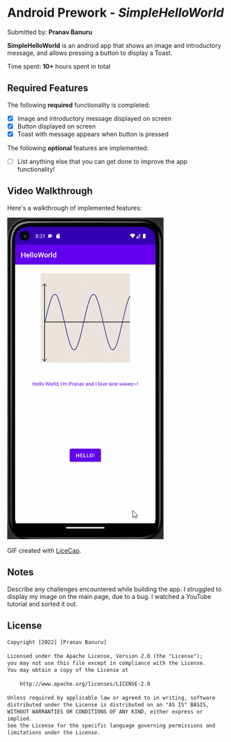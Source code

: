 # Android Prework - *SimpleHelloWorld*

Submitted by: **Pranav Banuru**

**SimpleHelloWorld** is an android app that shows an image and introductory message, and allows pressing a button to display a Toast. 

Time spent: **10+** hours spent in total

## Required Features

The following **required** functionality is completed:

* [x] Image and introductory message displayed on screen
* [x] Button displayed on screen
* [x] Toast with message appears when button is pressed 

The following **optional** features are implemented:

* [ ] List anything else that you can get done to improve the app functionality!

## Video Walkthrough

Here's a walkthrough of implemented features:

<img src='https://github.com/pbanuru/CodePathAndroidPrework/blob/main/HelloWorld.gif' title='Video Walkthrough' width='' alt='Video Walkthrough' />

<!-- Replace this with whatever GIF tool you used! -->
GIF created with [LiceCap](http://www.cockos.com/licecap/).  

## Notes

Describe any challenges encountered while building the app.
I struggled to display my image on the main page, due to a bug. I watched a YouTube tutorial and sorted it out.

## License

    Copyright [2022] [Pranav Banuru]

    Licensed under the Apache License, Version 2.0 (the "License");
    you may not use this file except in compliance with the License.
    You may obtain a copy of the License at

        http://www.apache.org/licenses/LICENSE-2.0

    Unless required by applicable law or agreed to in writing, software
    distributed under the License is distributed on an "AS IS" BASIS,
    WITHOUT WARRANTIES OR CONDITIONS OF ANY KIND, either express or implied.
    See the License for the specific language governing permissions and
    limitations under the License.
